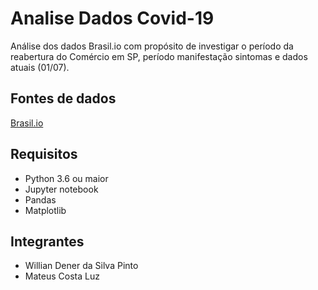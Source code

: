 # Analise Dados Covid-19

Análise dos dados Brasil.io com propósito de investigar o período da reabertura do Comércio em SP, período manifestação sintomas e dados atuais (01/07).

## Fontes de dados

[Brasil.io](https://brasil.io/dataset/covid19/caso_full/)

## Requisitos

- Python 3.6 ou maior
- Jupyter notebook
- Pandas
- Matplotlib

## Integrantes

- Willian Dener da Silva Pinto 
- Mateus Costa Luz
